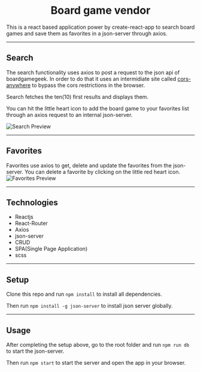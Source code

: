 <h1 align="center">
  Board game vendor
</h1>
This is a react based application power by create-react-app to search board games and save them as favorites in a json-server through axios.

---

<h2>Search</h2>

The search functionality uses axios to post a request to the json api of boardgamegeek. In order to do that it uses an intermidiate site called <a href="https://cors-anywhere.herokuapp.com/corsdemo">cors-anywhere</a> to bypass the cors restrictions in the browser.

Search fetches the ten(10) first results and displays them.

You can hit the little heart icon to add the board game to your favorites list through an axios request to an internal json-server.

![Search Preview](https://i.imgur.com/IiQIPSjh.png)

---

<h2>Favorites</h2>
 
Favorites use axios to get, delete and update the favorites from the json-server. You can delete a favorite by clicking on the little red heart icon.
![Favorites Preview](https://i.imgur.com/oLcRg9vh.png)

---

<h2>Technologies</h2>

- Reactjs
- React-Router
- Axios
- json-server
- CRUD
- SPA(Single Page Application)
- scss

---

<h2>Setup</h2>

Clone this repo and run `npm install` to install all dependencies.

Then run `npm install -g json-server` to install json server globally.

---

<h2>Usage</h2>

After completing the setup above, go to the root folder and run `npm run db` to start the json-server.

Then run `npm start` to start the server and open the app in your browser.
